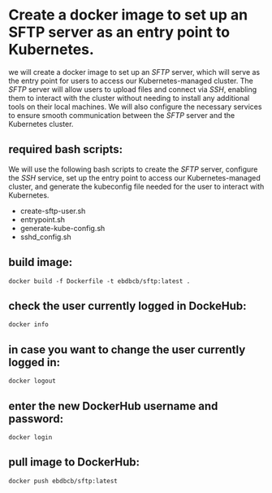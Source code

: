 # Create a docker image to set up an SFTP server as an entry point to Kubernetes.

we will create a docker image to set up an *SFTP* server, which will serve as the entry point for users to access our Kubernetes-managed cluster. The *SFTP* server will allow users to upload files and connect via *SSH*, enabling them to interact with the cluster without needing to install any additional tools on their local machines. We will also configure the necessary services to ensure smooth communication between the *SFTP* server and the Kubernetes cluster.

## required bash scripts:
We will use the following bash scripts to create the *SFTP* server, configure the *SSH* service, set up the entry point to access our Kubernetes-managed cluster, and generate the kubeconfig file needed for the user to interact with Kubernetes.

- create-sftp-user.sh
- entrypoint.sh
- generate-kube-config.sh
- sshd_config.sh

## build image:
``docker build -f Dockerfile -t ebdbcb/sftp:latest .``

## check the user currently logged in DockeHub:
``docker info``

## in case you want to change the user currently logged in:
``docker logout``

## enter the new DockerHub username and password:
``docker login``

## pull image to DockerHub:
``docker push ebdbcb/sftp:latest``
